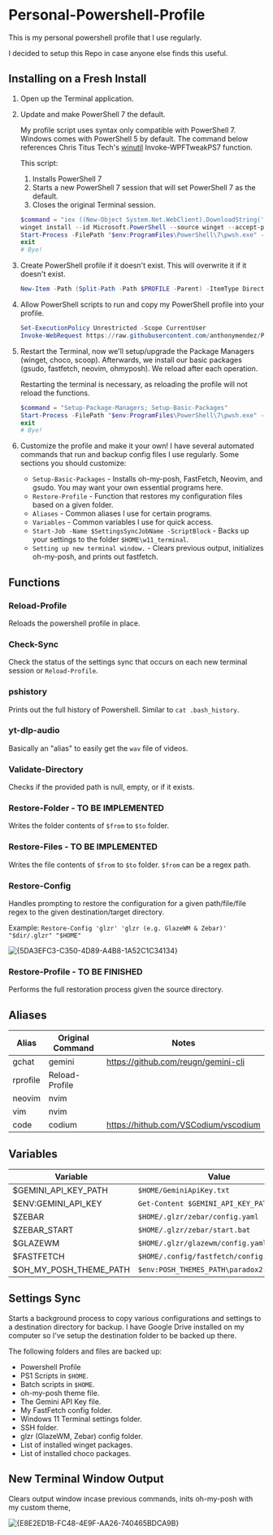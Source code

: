 # Personal-Powershell-Profile

This is my personal powershell profile that I use regularly.

I decided to setup this Repo in case anyone else finds this useful.

## Installing on a Fresh Install

1. Open up the Terminal application.
1. Update and make PowerShell 7 the default.

   My profile script uses syntax only compatible with PowerShell 7. Windows comes with PowerShell 5 by default. The command below references Chris Titus Tech's [winutil](https://github.com/ChrisTitusTech/winutil) Invoke-WPFTweakPS7 function.

   This script:
   1. Installs PowerShell 7
   2. Starts a new PowerShell 7 session that will set PowerShell 7 as the default.
   3. Closes the original Terminal session.
   
   ```PowerShell
   $command = "iex ((New-Object System.Net.WebClient).DownloadString('https://raw.githubusercontent.com/ChrisTitusTech/winutil/refs/heads/main/functions/public/Invoke-WPFTweakPS7.ps1')); Invoke-WPFTweakPS7 -action PS7"
   winget install --id Microsoft.PowerShell --source winget --accept-package-agreements --accept-source-agreements 
   Start-Process -FilePath "$env:ProgramFiles\PowerShell\7\pwsh.exe" -ArgumentList "-NoExit", "-Command", $command
   exit
   # Bye!
   ```
1. Create PowerShell profile if it doesn't exist. This will overwrite it if it doesn't exist.
   ```PowerShell
   New-Item -Path (Split-Path -Path $PROFILE -Parent) -ItemType Directory -Force | Out-Null; New-Item -Path $PROFILE -ItemType File -Force | Out-Null
   ```
1. Allow PowerShell scripts to run and copy my PowerShell profile into your profile.
   ```PowerShell
   Set-ExecutionPolicy Unrestricted -Scope CurrentUser
   Invoke-WebRequest https://raw.githubusercontent.com/anthonymendez/Personal-Powershell-Profile/refs/heads/main/Microsoft.PowerShell_profile.ps1 -OutFile $PROFILE
   ```
1. Restart the Terminal, now we'll setup/upgrade the Package Managers (winget, choco, scoop). Afterwards, we install our basic packages (gsudo, fastfetch, neovim, ohmyposh). We reload after each operation.

   Restarting the terminal is necessary, as reloading the profile will not reload the functions.

   ```PowerShell
   $command = "Setup-Package-Managers; Setup-Basic-Packages"
   Start-Process -FilePath "$env:ProgramFiles\PowerShell\7\pwsh.exe" -ArgumentList "-NoExit", "-Command", $command
   exit
   # Bye!
   ```
1. Customize the profile and make it your own! I have several automated commands that run and backup config files I use regularly. Some sections you should customize:
   * `Setup-Basic-Packages` - Installs oh-my-posh, FastFetch, Neovim, and gsudo. You may want your own essential programs here.
   * `Restore-Profile` - Function that restores my configuration files based on a given folder.
   * `Aliases` - Common aliases I use for certain programs.
   * `Variables` - Common variables I use for quick access.
   * `Start-Job -Name $SettingsSyncJobName -ScriptBlock` - Backs up your settings to the folder `$HOME\w11_terminal`.
   * `Setting up new terminal window.` - Clears previous output, initializes oh-my-posh, and prints out fastfetch.

## Functions

### Reload-Profile

Reloads the powershell profile in place.

### Check-Sync

Check the status of the settings sync that occurs on each new terminal session or `Reload-Profile`.

### pshistory

Prints out the full history of Powershell. Similar to `cat .bash_history`.

### yt-dlp-audio

Basically an "alias" to easily get the `wav` file of videos.

### Validate-Directory

Checks if the provided path is null, empty, or if it exists.

### Restore-Folder - TO BE IMPLEMENTED

Writes the folder contents of `$from` to `$to` folder.

### Restore-Files - TO BE IMPLEMENTED

Writes the file contents of `$from` to `$to` folder. `$from` can be a regex path.

### Restore-Config

Handles prompting to restore the configuration for a given path/file/file regex to the given destination/target directory.

Example: `Restore-Config 'glzr' 'glzr (e.g. GlazeWM & Zebar)' "$dir/.glzr" "$HOME"`

![{5DA3EFC3-C350-4D89-A4B8-1A52C1C34134}](https://github.com/user-attachments/assets/f42615f1-97e1-4ea4-9549-881a7e6b7eec)

### Restore-Profile - TO BE FINISHED

Performs the full restoration process given the source directory.

## Aliases

| Alias    | Original Command | Notes                                |
|----------|------------------|--------------------------------------|
| gchat    | gemini           | https://github.com/reugn/gemini-cli  |
| rprofile | Reload-Profile   |                                      |
| neovim   | nvim             |                                      |
| vim      | nvim             |                                      |
| code     | codium           | https://hithub.com/VSCodium/vscodium |

## Variables

| Variable               | Value |
|------------------------|-------|
| $GEMINI_API_KEY_PATH   | `$HOME/GeminiApiKey.txt` |
| $ENV:GEMINI_API_KEY       | `Get-Content $GEMINI_API_KEY_PATH` |
| $ZEBAR                 | `$HOME/.glzr/zebar/config.yaml` |
| $ZEBAR_START           | `$HOME/.glzr/zebar/start.bat` |
| $GLAZEWM               | `$HOME/.glzr/glazewm/config.yaml` |
| $FASTFETCH             | `$HOME/.config/fastfetch/config.jsonc` |
| $OH_MY_POSH_THEME_PATH | `$env:POSH_THEMES_PATH\paradox2.omp.json` |

## Settings Sync

Starts a background process to copy various configurations and settings to a destination directory for backup. I have Google Drive installed on my computer so I've setup the destination folder to be backed up there.

The following folders and files are backed up:
* Powershell Profile
* PS1 Scripts in `$HOME`.
* Batch scripts in `$HOME`.
* oh-my-posh theme file.
* The Gemini API Key file.
* My FastFetch config folder.
* Windows 11 Terminal settings folder.
* SSH folder.
* glzr (GlazeWM, Zebar) config folder.
* List of installed winget packages.
* List of installed choco packages.

## New Terminal Window Output

Clears output window incase previous commands, inits oh-my-posh with my custom theme, 

![{E8E2ED1B-FC48-4E9F-AA26-740465BDCA9B}](https://github.com/user-attachments/assets/d68d8f70-f7f0-46f7-af0a-0295afdf9a23)
